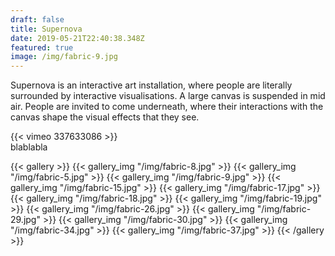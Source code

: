 ```yaml
---
draft: false
title: Supernova
date: 2019-05-21T22:40:38.348Z
featured: true
image: /img/fabric-9.jpg
---
```

Supernova is an interactive art installation, where people are literally surrounded by interactive visualisations. A large canvas is suspended in mid air. People are invited to come underneath, where their interactions with the canvas shape the visual effects that they see.

{{< vimeo 337633086 >}}
<br>
blablabla

{{< gallery >}}
{{< gallery_img "/img/fabric-8.jpg" >}}
{{< gallery_img "/img/fabric-5.jpg" >}}
{{< gallery_img "/img/fabric-9.jpg" >}}
{{< gallery_img "/img/fabric-15.jpg" >}}
{{< gallery_img "/img/fabric-17.jpg" >}}
{{< gallery_img "/img/fabric-18.jpg" >}}
{{< gallery_img "/img/fabric-19.jpg" >}}
{{< gallery_img "/img/fabric-26.jpg" >}}
{{< gallery_img "/img/fabric-29.jpg" >}}
{{< gallery_img "/img/fabric-30.jpg" >}}
{{< gallery_img "/img/fabric-34.jpg" >}}
{{< gallery_img "/img/fabric-37.jpg" >}}
{{< /gallery >}}

